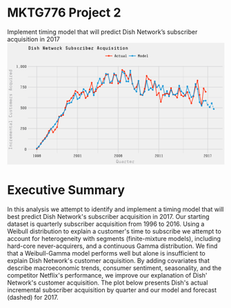 # MKTG776 Project 2
Implement timing model that will predict Dish Network’s subscriber acquisition in 2017
![](mktg776_p2.png)

# Executive Summary
In this analysis we attempt to identify and implement a timing model that will best predict Dish Network's subscriber acquisition in 2017. Our starting dataset is quarterly subscriber acquisition from 1996 to 2016. Using a Weibull distribution to explain a customer's time to subscribe we attempt to account for heterogeneity with segments (finite-mixture models), including hard-core never-acquirers, and a continuous Gamma distribution. We find that a Weibull-Gamma model performs well but alone is insufficient to explain Dish Network's customer acquisition. By adding covariates that describe macroeconomic trends, consumer sentiment, seasonality, and the competitor Netflix's performance, we improve our explanation of Dish' Network's customer acquisition. The plot below presents Dish's actual incremental subscriber acquisition by quarter and our model and forecast (dashed) for 2017.
